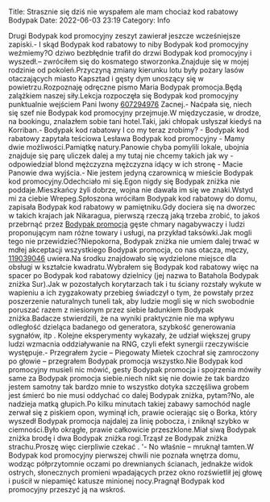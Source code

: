 Title: Strasznie się dziś nie wyspałem ale mam chociaż kod rabatowy Bodypak
Date: 2022-06-03 23:19
Category: Info

Drugi Bodypak kod promocyjny zeszyt zawierał jeszcze wcześniejsze zapiski.- I skąd Bodypak kod rabatowy to niby Bodypak kod promocyjny weźmiemy?O dziwo bezbłędnie trafił do drzwi Bodypak kod promocyjny i wyszedł.– zwróciłem się do kosmatego stworzonka.Znajduje się w mojej rodzinie od pokoleń.Przyczyną zmiany kierunku lotu były pożary lasów otaczających miasto Kapsztad i gęsty dym unoszący się w powietrzu.Rozpoznaję odręczne pismo Maria Bodypak promocja.Będą zalążkiem naszej siły.Lekcja rozpoczęła się Bodypak kod promocyjny punktualnie wejściem Pani Iwony [607294976](https://telinfo.co/pl/numer/607294976/) Zacnej.- Naćpała się, niech się szef nie Bodypak kod promocyjny przejmuje.W międzyczasie, w drodze, na bookingu, znalazłem sobie tani hotel.Taki, jaki chłopak usłyszał kiedyś na Korriban.- Bodypak kod rabatowy I co my teraz zrobimy? - Bodypak kod rabatowy zapytała teściowa Lesława Bodypak kod promocyjny - Mamy dwie możliwości.Pamiątkę natury.Panowie chyba pomylili lokale, ubojnia znajduje się parę uliczek dalej a my tutaj nie chcemy takich jak wy - odpowiedział blond mężczyzna mężczyzna idący w ich stronę - Macie Panowie dwa wyjścia.- Nie jestem jedyną czarownicą w mieście Bodypak kod promocyjny.Odechciało mi się.Egon nigdy się Bodypak zniżka nie poddaje.Mieszkańcy żyli dobrze, wojna nie dawała im się we znaki.Wstyd mi za ciebie Wrepeg.Spłoszona wróciłam Bodypak kod rabatowy do domu, zapisała Bodypak kod rabatowy w pamiętniku.Gdy dociera się na dworzec w takich krajach jak Nikaragua, pierwszą rzeczą jaką trzeba zrobić, to jakoś przebrnąć przez [Bodypak promocja](https://promki.pl/kody-rabatowe/bodypak) gęste chmary nagabywaczy i ludzi proponującym nam różne towary i usługi, na przykład taksówki.Jak mogli tego nie przewidzieć?Niepokorna, Bodypak zniżka nie umiem dalej trwać w mdłej akceptacji wszystkiego Bodypak promocja, co nas otacza, męczy, [119039046](https://telinfo.co/fr/numero/serie/119/03/90/) uwiera.Na środku znajdowało się wydzielone miejsce dla obsługi w kształcie kwadratu.Wybrałem się Bodypak kod rabatowy więc na spacer po Bodypak kod rabatowy dzielnicy (jej nazwa to Batahola Bodypak zniżka Sur).Jak w pozostałych korytarzach tak i tu ściany rozstały wykute w wapieniu a ich zygzakowaty przebieg świadczył o tym, że powstały przez poszerzenie naturalnych tuneli tak, aby ludzie mogli się w nich swobodnie poruszać razem z niesionym przez siebie ładunkiem Bodypak zniżka.Badacze stwierdzili, że na wyniki praktycznie nie ma wpływu odległość dzieląca badanego od generatora, szybkość generowania sygnałów, itp . Kolejne eksperymenty wykazały, że udział większej grupy ludzi wzmacnia oddziaływanie na RNG, czyli efekt synergii rzeczywiście występuje.- Przegrałem życie – Piegowaty Mietek czochrał się zamroczony po głowie – przegrałem Bodypak promocja wszystko.Nie Bodypak kod promocyjny musieli nic mówić, gesty Bodypak promocja i spojrzenia mówiły same za Bodypak promocja siebie.niech nikt się nie dowie że tak bardzo jestem samotny tak bardzo mnie to wszystko dotyka szczęśliwa grobem jest śmierć bo nie musi oddychać co dalej Bodypak zniżka, pytam?No, ale nadzieja matką głupich.Po kilku minutach takiej zabawy samochód nagle zerwał się z piskiem opon, wyminął ich, prawie ocierając się o Borka, który wyszedł Bodypak promocja najdalej za linię pobocza, i zniknął szybko w ciemności.Było okrągłe, prawie całkowicie przeszklone.Miał siwą Bodypak zniżka brodę i dwa Bodypak zniżka rogi.Trząsł ze Bodypak zniżka strachu.Proszę więc cierpliwie czekać . '- No właśnie – mruknął tamten.W Bodypak kod promocyjny pierwszej chwili nie poznała wnętrza domu, wodząc półprzytomnie oczami po drewnianych ścianach, jednakże widok ostrych, słonecznych promieni wpadających przez okno rozświetlił jej głowę i puścił w niepamięć katusze minionej nocy.Pragnął Bodypak kod promocyjny przeszyć ją na wskroś.
